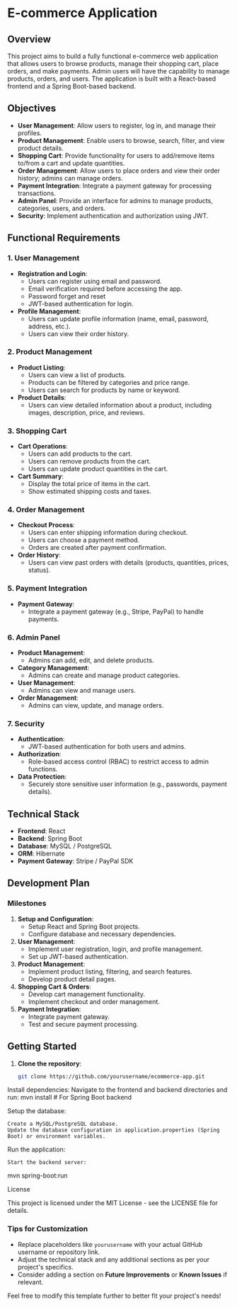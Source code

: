 # E-commerce Application

## Overview

This project aims to build a fully functional e-commerce web application that allows users to browse products, manage their shopping cart, place orders, and make payments. Admin users will have the capability to manage products, orders, and users. The application is built with a React-based frontend and a Spring Boot-based backend.

## Objectives

- **User Management**: Allow users to register, log in, and manage their profiles.
- **Product Management**: Enable users to browse, search, filter, and view product details.
- **Shopping Cart**: Provide functionality for users to add/remove items to/from a cart and update quantities.
- **Order Management**: Allow users to place orders and view their order history; admins can manage orders.
- **Payment Integration**: Integrate a payment gateway for processing transactions.
- **Admin Panel**: Provide an interface for admins to manage products, categories, users, and orders.
- **Security**: Implement authentication and authorization using JWT.

## Functional Requirements

### 1. User Management

- **Registration and Login**:
  - Users can register using email and password.
  - Email verification required before accessing the app.
  - Password forget and reset 
  - JWT-based authentication for login.
- **Profile Management**:
  - Users can update profile information (name, email, password, address, etc.).
  - Users can view their order history.

### 2. Product Management

- **Product Listing**:
  - Users can view a list of products.
  - Products can be filtered by categories and price range.
  - Users can search for products by name or keyword.
- **Product Details**:
  - Users can view detailed information about a product, including images, description, price, and reviews.

### 3. Shopping Cart

- **Cart Operations**:
  - Users can add products to the cart.
  - Users can remove products from the cart.
  - Users can update product quantities in the cart.
- **Cart Summary**:
  - Display the total price of items in the cart.
  - Show estimated shipping costs and taxes.

### 4. Order Management

- **Checkout Process**:
  - Users can enter shipping information during checkout.
  - Users can choose a payment method.
  - Orders are created after payment confirmation.
- **Order History**:
  - Users can view past orders with details (products, quantities, prices, status).

### 5. Payment Integration

- **Payment Gateway**:
  - Integrate a payment gateway (e.g., Stripe, PayPal) to handle payments.

### 6. Admin Panel

- **Product Management**:
  - Admins can add, edit, and delete products.
- **Category Management**:
  - Admins can create and manage product categories.
- **User Management**:
  - Admins can view and manage users.
- **Order Management**:
  - Admins can view, update, and manage orders.

### 7. Security

- **Authentication**:
  - JWT-based authentication for both users and admins.
- **Authorization**:
  - Role-based access control (RBAC) to restrict access to admin functions.
- **Data Protection**:
  - Securely store sensitive user information (e.g., passwords, payment details).

## Technical Stack

- **Frontend**: React
- **Backend**: Spring Boot
- **Database**: MySQL / PostgreSQL
- **ORM**: Hibernate
- **Payment Gateway**: Stripe / PayPal SDK

## Development Plan

### Milestones

1. **Setup and Configuration**:
   - Setup React and Spring Boot projects.
   - Configure database and necessary dependencies.
2. **User Management**:
   - Implement user registration, login, and profile management.
   - Set up JWT-based authentication.
3. **Product Management**:
   - Implement product listing, filtering, and search features.
   - Develop product detail pages.
4. **Shopping Cart & Orders**:
   - Develop cart management functionality.
   - Implement checkout and order management.
5. **Payment Integration**:
   - Integrate payment gateway.
   - Test and secure payment processing.

## Getting Started

1. **Clone the repository**:
   ```bash
   git clone https://github.com/yourusername/ecommerce-app.git

Install dependencies: Navigate to the frontend and backend directories and run:
mvn install      # For Spring Boot backend

Setup the database:

    Create a MySQL/PostgreSQL database.
    Update the database configuration in application.properties (Spring Boot) or environment variables.
Run the application:

    Start the backend server:

mvn spring-boot:run

License

This project is licensed under the MIT License - see the LICENSE file for details.

### Tips for Customization
- Replace placeholders like `yourusername` with your actual GitHub username or repository link.
- Adjust the technical stack and any additional sections as per your project's specifics.
- Consider adding a section on **Future Improvements** or **Known Issues** if relevant.

Feel free to modify this template further to better fit your project's needs!


